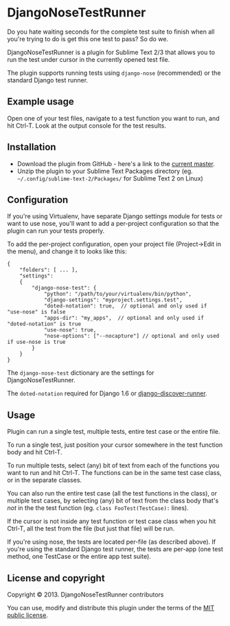 # DjangoNoseTestRunner

Do you hate waiting seconds for the complete test suite to finish when all
you're trying to do is get this one test to pass? So do we.

DjangoNoseTestRunner is a plugin for Sublime Text 2/3 that allows you to run
the test under cursor in the currently opened test file.

The plugin supports running tests using `django-nose` (recommended) or
the standard Django test runner.

## Example usage

Open one of your test files, navigate to a test function you want to run,
and hit Ctrl-T. Look at the output console for the test results.

## Installation

* Download the plugin from GitHub - here's a link to the
  [current master](https://github.com/dobarkod/DjangoNoseTestRunner/archive/master.zip).
* Unzip the plugin to your Sublime Text Packages directory
  (eg. `~/.config/sublime-text-2/Packages/` for Sublime Text 2 on Linux)

## Configuration

If you're using Virtualenv, have separate Django settings module for tests or
want to use nose, you'll want to add a per-project configuration so that the
plugin can run your tests properly.

To add the per-project configuration, open your project file (Project->Edit
in the menu), and change it to looks like this:

    {
        "folders": [ ... ],
        "settings":
        {
            "django-nose-test": {
                "python": "/path/to/your/virtualenv/bin/python",
                "django-settings": "myproject.settings.test",
                "doted-notation": true,  // optional and only used if "use-nose" is false
                "apps-dir": "my_apps",  // optional and only used if "doted-notation" is true
                "use-nose": true,
                "nose-options": ["--nocapture"] // optional and only used if use-nose is true
            }
        }
    }

The `django-nose-test` dictionary are the settings for DjangoNoseTestRunner.

The `doted-notation` required for Django 1.6 or [django-discover-runner](https://github.com/jezdez/django-discover-runner).

## Usage

Plugin can run a single test, multiple tests, entire test case or the entire
file.

To run a single test, just position your cursor somewhere in the test function
body and hit Ctrl-T.

To run multiple tests, select (any) bit of text from each of the functions
you want to run and hit Ctrl-T. The functions can be in the same test
case class, or in the separate classes.

You can also run the entire test case (all the test functions in the class),
or multiple test cases, by selecting (any) bit of text from the class body
that's *not* in the the test function (eg. `class FooTest(TestCase):` lines).

If the cursor is not inside any test function or test case class when you hit
Ctrl-T, all the test from the file (but just that file) will be run.

If you're using nose, the tests are located per-file (as described above). If
you're using the standard Django test runner, the tests are per-app (one
test method, one TestCase or the entire app test suite).

## License and copyright

Copyright &copy; 2013. DjangoNoseTestRunner contributors

You can use, modify and distribute this plugin under the terms of the
[MIT public license](http://opensource.org/licenses/MIT).
